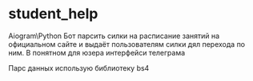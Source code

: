 # student_help
Aiogram\Python
Бот парсить силки на расписание занятий на официальном сайте и выдаёт пользователям силки дял перехода по ним. 
В понятном для юзера интерфейси телеграма

Парс данных использую библиотеку bs4
